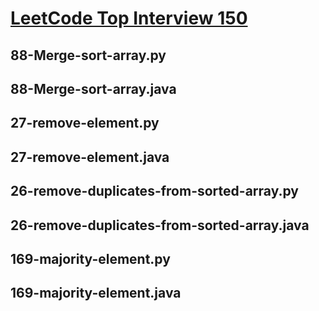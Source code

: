 # [LeetCode Top Interview 150](https://leetcode.com/studyplan/top-interview-150/)

## 88-Merge-sort-array.py
## 88-Merge-sort-array.java
## 27-remove-element.py
## 27-remove-element.java
## 26-remove-duplicates-from-sorted-array.py
## 26-remove-duplicates-from-sorted-array.java
## 169-majority-element.py
## 169-majority-element.java